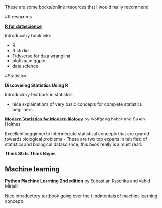 

These are some books/online resources that I would really recommend

#R resources

[**R for datascience**](http://r4ds.had.co.nz/) 

Introducotry book into:
  - R 
  - R studio
  - Tidyverse for data wrangling
  - plotting in ggplot
  - data science

#Statistics 

**Discovering Statistics Using R** 

Introductory textbook in statistics
  - nice explainations of very basic concepts for complete statistics beginners 


[**Modern Statistics for Modern Biology**](http://web.stanford.edu/class/bios221/book/) by Wolfgang huber and Susan Holmes

Excellent begginner to intermediate statistical concepts that are geared towards biological problems - These are two top experts in teh field of statistics and biological datascience, this book really is a must read.



**Think Stats**
**Think Bayes** 

## Machine learning 

**Python Machine Learning 2nd edition** by Sebastian Raschka and Vahid Mirjalili

Nice introductory textbook going over the fundmentals of machine learning concepts 
